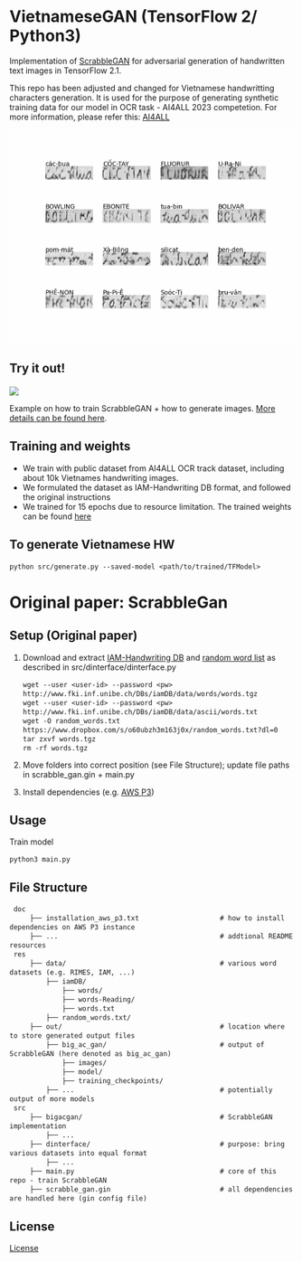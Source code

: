# VietnameseGAN (TensorFlow 2/ Python3)

Implementation of [ScrabbleGAN](https://arxiv.org/pdf/2003.10557.pdf) for adversarial generation of handwritten text images in TensorFlow 2.1.

This repo has been adjusted and changed for Vietnamese handwritting characters generation. It is used for the purpose of generating synthetic training data for our model in OCR task - AI4ALL 2023 competetion. For more information, please refer this: [AI4ALL](https://bkai.ai/soict-hackathon-2023/?fbclid=IwAR14-5SGJdQmSVWU2tQlbkNCgdBx46LZvZQyjgJugop5k2wMdonWLBTA-Ng)

<p align="center">
  <img src="doc\biggan.gif" />
</p>

 ## Try it out!
 [<img src="https://seeklogo.com/images/K/kaggle-logo-83322F52DE-seeklogo.com.png" align="center">](https://www.kaggle.com/code/nmddfdfd/scrabblegan-gen/notebook)

 Example on how to train ScrabbleGAN + how to generate images. [More details can be found here](https://towardsdatascience.com/scrabblegan-adversarial-generation-of-handwritten-text-images-628f8edcfeed).

 ## Training and weights

 - We train with public dataset from AI4ALL OCR track dataset, including about 10k Vietnames handwriting images.
 - We formulated the dataset as IAM-Handwriting DB format, and followed the original instructions
 - We trained for 15 epochs due to resource limitation. The trained weights can be found [here](https://www.kaggle.com/datasets/nmddfdfd/scrabble-gan-modelv1)

 ## To generate Vietnamese HW
 ```
 python src/generate.py --saved-model <path/to/trained/TFModel>
 ```
    
 # Original paper: ScrabbleGan    
 ## Setup (Original paper)
 
 1. Download and extract [IAM-Handwriting DB](http://www.fki.inf.unibe.ch/databases/iam-handwriting-database/download-the-iam-handwriting-database) 
 and [random word list](https://www.dropbox.com/s/o60ubzh3m163j0x/random_words.txt?dl=0) as described in src/dinterface/dinterface.py
    
    ```
    wget --user <user-id> --password <pw> http://www.fki.inf.unibe.ch/DBs/iamDB/data/words/words.tgz 
    wget --user <user-id> --password <pw> http://www.fki.inf.unibe.ch/DBs/iamDB/data/ascii/words.txt
    wget -O random_words.txt https://www.dropbox.com/s/o60ubzh3m163j0x/random_words.txt?dl=0
    tar zxvf words.tgz
    rm -rf words.tgz       
    ```      
 2. Move folders into correct position (see File Structure); update file paths in scrabble_gan.gin + main.py 
 3. Install dependencies (e.g. [AWS P3](doc/installation_aws_p3.txt))
 
 ## Usage
  
Train model
    
    python3 main.py
 
 ## File Structure
 
     doc
         ├── installation_aws_p3.txt                    # how to install dependencies on AWS P3 instance
         ├── ...                                        # addtional README resources
     res                               
         ├── data/                                      # various word datasets (e.g. RIMES, IAM, ...)
             ├── iamDB/                                              
                 ├── words/                                          
                 ├── words-Reading/ 
                 ├── words.txt                                            
             ├── random_words.txt/                                  
         ├── out/                                       # location where to store generated output files   
             ├── big_ac_gan/                            # output of ScrabbleGAN (here denoted as big_ac_gan)
                 ├── images/                            
                 ├── model/                             
                 ├── training_checkpoints/              
             ├── ...                                    # potentially output of more models   
     src
         ├── bigacgan/                                  # ScrabbleGAN implementation
             ├── ...                                           
         ├── dinterface/                                # purpose: bring various datasets into equal format
             ├── ...                                         
         ├── main.py                                    # core of this repo - train ScrabbleGAN
         ├── scrabble_gan.gin                           # all dependencies are handled here (gin config file)
    
 ## License
 [License](LICENSE)
